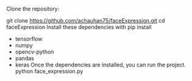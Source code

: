 Clone the repository:

git clone https://github.com/achauhan75/faceExpression.git
cd faceExpression
Install these dependencies with pip install
- tensorflow
- numpy
- opencv-python
- pandas
- keras
Once the dependencies are installed, you can run the project. python face_expression.py
